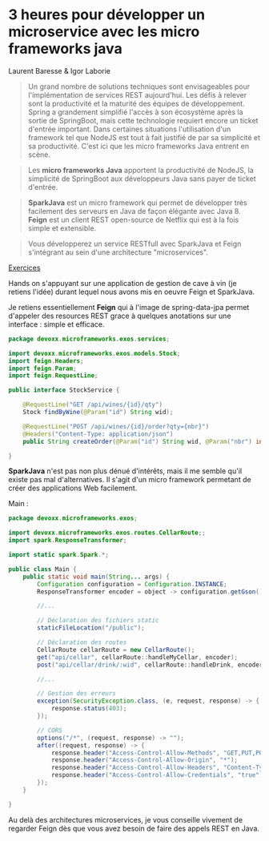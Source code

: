 # 3 heures pour développer un microservice avec les micro frameworks java

Laurent Baresse & Igor Laborie

> Un grand nombre de solutions techniques sont envisageables pour l'implémentation de services REST aujourd'hui. Les défis à relever sont la productivité et la maturité des équipes de développement. Spring a grandement simplifié l'accès à son écosystème après la sortie de SpringBoot, mais cette technologie requiert encore un ticket d'entrée important. Dans certaines situations l'utilisation d'un framework tel que NodeJS est tout à fait justifié de par sa simplicité et sa productivité. C'est ici que les micro frameworks Java entrent en scène.

> Les __micro frameworks Java__ apportent la productivité de NodeJS, la simplicité de SpringBoot aux développeurs Java sans payer de ticket d'entrée.

> __SparkJava__ est un micro framework qui permet de développer très facilement des serveurs en Java de façon élégante avec Java 8. __Feign__ est un client REST open-source de Netflix qui est à la fois simple et extensible.

> Vous développerez un service RESTfull avec SparkJava et Feign s'intégrant au sein d'une architecture "microservices".

[Exercices](https://github.com/ilaborie/FeignSparkJava-exos)

Hands on s'appuyant sur une application de gestion de cave à vin (je retiens l'idée) durant lequel nous avons mis en oeuvre Feign et SparkJava.

Je retiens essentiellement __Feign__ qui à l'image de spring-data-jpa permet d'appeler des resources REST grace à quelques anotations sur une interface : simple et efficace.

```java
package devoxx.microframeworks.exos.services;

import devoxx.microframeworks.exos.models.Stock;
import feign.Headers;
import feign.Param;
import feign.RequestLine;

public interface StockService {

    @RequestLine("GET /api/wines/{id}/qty")
    Stock findByWine(@Param("id") String wid);

    @RequestLine("POST /api/wines/{id}/order?qty={nbr}")
    @Headers("Content-Type: application/json")
    public String createOrder(@Param("id") String wid, @Param("nbr") int quantity);

}
```

__SparkJava__ n'est pas non plus dénué d'intérêts, mais il me semble qu'il existe pas mal d'alternatives. Il s'agit d'un micro framework permetant de créer des applications Web facilement.

Main :

```java
package devoxx.microframeworks.exos;

import devoxx.microframeworks.exos.routes.CellarRoute;;
import spark.ResponseTransformer;

import static spark.Spark.*;

public class Main {
    public static void main(String... args) {
        Configuration configuration = Configuration.INSTANCE;
        ResponseTransformer encoder = object -> configuration.getGson().toJson(object);

        //...

        // Déclaration des fichiers static
        staticFileLocation("/public");

        // Déclaration des routes
        CellarRoute cellarRoute = new CellarRoute();
        get("api/cellar", cellarRoute::handleMyCellar, encoder);
        post("api/cellar/drink/:wid", cellarRoute::handleDrink, encoder);

        //...

        // Gestion des erreurs
        exception(SecurityException.class, (e, request, response) -> {
            response.status(403);
        });

        // CORS
        options("/*", (request, response) -> "");
        after((request, response) -> {
            response.header("Access-Control-Allow-Methods", "GET,PUT,POST,DELETE,OPTIONS");
            response.header("Access-Control-Allow-Origin", "*");
            response.header("Access-Control-Allow-Headers", "Content-Type,Authorization,X-Requested-With,Content-Length,Accept,Origin,");
            response.header("Access-Control-Allow-Credentials", "true");
        });
    }

}
```

Au delà des architectures microservices, je vous conseille vivement de regarder Feign dès que vous avez besoin de faire des appels REST en Java.
